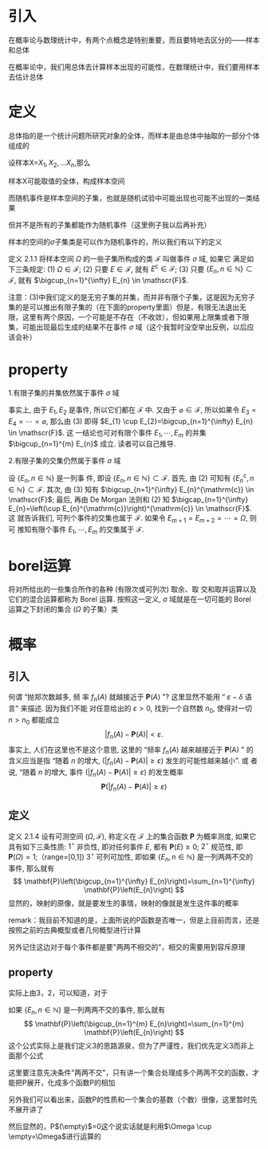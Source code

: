 # 引入

在概率论与数理统计中，有两个点概念是特别重要，而且要特地去区分的——样本和总体

在概率论中，我们用总体去计算样本出现的可能性，在数理统计中，我们要用样本去估计总体

# 定义

总体指的是一个统计问题所研究对象的全体，而样本是由总体中抽取的一部分个体组成的

设样本X=$X_1,X_2,\dots X_n$,那么

样本X可能取值的全体，构成样本空间

而随机事件是样本空间的子集，也就是随机试验中可能出现也可能不出现的一类结果

但并不是所有的子集都能作为随机事件（这里例子我以后再补充）

样本的空间的$\sigma$子集类是可以作为随机事件的，所以我们有以下的定义

定义 2.1.1 将样本空间 $\Omega$ 的一些子集所构成的类 $\mathscr{F}$ 叫做事件 $\sigma$ 域, 如果它 满足如下三条规定:
(1) $\Omega \in \mathscr{F}$;
(2) 只要 $E \in \mathscr{F}$, 就有 $E^{\mathrm{c}} \in \mathscr{F}$;
(3) 只要 $\left\{E_{n}, n \in \mathbb{N}\right\} \subset \mathscr{F}$, 就有 $\bigcup_{n=1}^{\infty} E_{n} \in \mathscr{F}$.

注意：(3)中我们定义的是无穷子集的并集，而并非有限个子集，这是因为无穷子集的是可以推出有限子集的（在下面的property里面）但是，有限无法退出无限，这里有两个原因，一个可能是不存在（不收敛），但如果用上限集或者下限集，可能出现最后生成的结果不在事件 $\sigma$ 域（这个我暂时没空举出反例，以后应该会补）

# property

1.有限子集的并集依然属于事件 $\sigma$ 域

事实上, 由于 $E_{1}, E_{2}$ 是事件, 所以它们都在 $\mathscr{F}$ 中. 又由于 $\varnothing \in \mathscr{F}$, 所以如果令 $E_{3}=E_{4}=\cdots=\varnothing$, 那么由 (3) 即得 $E_{1} \cup E_{2}=\bigcup_{n=1}^{\infty} E_{n} \in \mathscr{F}$. 这 一结论也可对有限个事件 $E_{1}, \cdots, E_{m}$ 的并集 $\bigcup_{n=1}^{m} E_{n}$ 成立. 读者可以自己推导.

2.有限子集的交集仍然属于事件 $\sigma$ 域

 设 $\left\{E_{n}, n \in \mathbb{N}\right\}$ 是一列事 件, 即设 $\left\{E_{n}, n \in \mathbb{N}\right\} \subset \mathscr{F}$. 首先, 由 (2) 可知有 $\left\{E_{n}^{\mathrm{c}}, n \in \mathbb{N}\right\} \subset \mathscr{F}$. 其次, 由 (3) 知有 $\bigcup_{n=1}^{\infty} E_{n}^{\mathrm{c}} \in \mathscr{F}$; 最后, 再由 De Morgan 法则和 $(2)$ 知 $\bigcap_{n=1}^{\infty} E_{n}=\left(\cup E_{n}^{\mathrm{c}}\right)^{\mathrm{c}} \in \mathscr{F}$. 这 就告诉我们, 可列个事件的交集也属于 $\mathscr{F}$. 如果令 $E_{m+1}=E_{m+2}=\cdots=\Omega$, 则可 推知有限个事件 $E_{1}, \cdots, E_{m}$ 的交集属于 $\mathscr{F}$.

# borel运算

将对所给出的一些集合所作的各种 (有限次或可列次) 取余、取 交和取并运算以及它们的混合运算都称为 Borel 运算.
按照这一定义, $\sigma$ 域就是在一切可能的 Borel 运算之下封闭的集合 $(\Omega$ 的子集）类

# 概率

## 引入

 何谓 “抛郑次数越多, 频 率 $f_{n}(A)$ 就越接近于 $\mathbf{P}(A)$ "? 这里显然不能用 “ $\varepsilon-\delta$ 语言" 来描述. 因为我们不能 对任意给出的 $\varepsilon>0$, 找到一个自然数 $n_{0}$, 使得对一切 $n>n_{0}$ 都能成立
$$
\left|f_{n}(A)-\mathbf{P}(A)\right|<\varepsilon .
$$
事实上, 人们在这里也不是这个意思, 这里的 “频率 $f_{n}(A)$ 越来越接近于 $\mathbf{P}(\mathrm{A})$ " 的 含义应当是指 “随着 $n$ 的增大, $\left(\left|f_{n}(A)-\mathbf{P}(A)\right| \geqslant \varepsilon\right)$ 发生的可能性越来越小”. 或 者说, “随着 $n$ 的增大, 事件 $\left(\left|f_{n}(A)-\mathbf{P}(A)\right| \geqslant \varepsilon\right)$ 的发生概率
$$
\mathbf{P}\left(\left|f_{n}(A)-\mathbf{P}(A)\right| \geqslant \varepsilon\right)
$$

## 定义

定义 2.1.4 设有可测空间 $(\Omega, \mathscr{F})$, 称定义在 $\mathscr{F}$ 上的集合函数 $\mathbf{P}$ 为概率测度, 如果它具有如下三条性质:
$1^{\circ}$ 非负性, 即对任何事件 $E$, 都有 $\mathbf{P}(E) \geqslant 0$;
$2^{\circ}$ 规范性, 即 $\mathbf{P}(\Omega)=1 ;$（range=[0,1])
$3^{\circ}$ 可列可加性, 即如果 $\left\{E_{n}, n \in \mathbb{N}\right\}$ 是一列两两不交的事件, 那么就有
$$
\mathbf{P}\left(\bigcup_{n=1}^{\infty} E_{n}\right)=\sum_{n=1}^{\infty} \mathbf{P}\left(E_{n}\right)
$$
显然的，映射的原像，就是要发生的事情，映射的像就是发生这件事的概率

remark：我目前不知道的是，上面所说的P函数是否唯一，但是上目前而言，还是按照之前的古典概型或者几何概型进行计算

另外记住这边对于每个事件都是要"两两不相交的"，相交的需要用到容斥原理

## property

实际上由3，2，可以知道，对于

如果 $\left\{E_{n}, n \in \mathbb{N}\right\}$ 是一列两两不交的事件, 那么就有
$$
\mathbf{P}\left(\bigcup_{n=1}^{m} E_{n}\right)=\sum_{n=1}^{m} \mathbf{P}\left(E_{n}\right)
$$
这个公式实际上是我们定义3的思路源泉，但为了严谨性，我们优先定义3而非上面那个公式

这里要注意先决条件"两两不交"，只有讲一个集合处理成多个两两不交的函数，才能把P展开，化成多个函数P的相加

另外我们可以看出来，函数P的性质和一个集合的基数（个数）很像，这里暂时先不展开讲了

然后显然的，P$(\empty)$=0这个说实话就是利用$\Omega \cup \empty=\Omega$进行运算的
